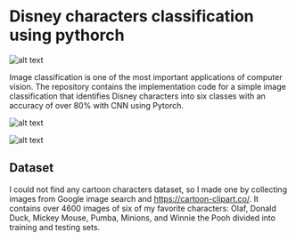 # Disney characters classification using pythorch

   ![alt text](https://github.com/sayeh31/Disney-characters-classification-with-CNN-using-pythorch/blob/main/training%20images.gif)



Image classification is one of the most important applications of computer vision. The repository contains the implementation code for a simple image classification that identifies Disney characters into six classes with an accuracy of over 80% with CNN using  Pytorch.



![alt text](https://github.com/sayeh31/Disney-characters-classification-with-CNN-using-pythorch/blob/main/test1.png)


 ![alt text](https://github.com/sayeh31/Disney-characters-classification-with-CNN-using-pythorch/blob/main/test2.png)
 
 
## Dataset
I could not find any cartoon characters dataset, so I made one by collecting images from Google image search and https://cartoon-clipart.co/. It contains over 4600 images of six of my favorite characters: Olaf, Donald Duck, Mickey Mouse, Pumba, Minions, and Winnie the Pooh divided into training and testing sets.
